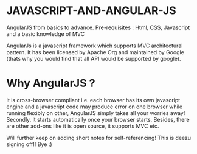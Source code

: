 # JAVASCRIPT-AND-ANGULAR-JS
AngularJS from basics to advance.
Pre-requisites : Html, CSS, Javascript and a basic knowledge of MVC

AngularJs is a javascript framework which supports MVC architectural pattern.
It has been licensed by Apache Org and maintained by Google (thats why you would find that all API would be supported by google).

# Why AngularJS ? 

It is cross-browser compliant i.e. each browser has its own javascript engine and a javascript code may produce error on one browser while running flexibly on other, AngularJS simply takes all your worries away!
Secondly, it starts automatically once your browser starts.
Besides, there are other add-ons like it is open source, it supports MVC etc.

Will further keep on adding short notes for self-referencing! 
This is deezu signing off!!
Bye :)

